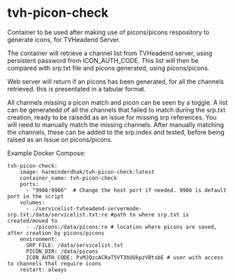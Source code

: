 # tvh-picon-check
Container to be used after making use of picons/picons respository to generate icons, for TVHeadend Server.

The container will retrieve a channel list from TVHeadend server, using persistent password from ICON_AUTH_CODE. This list will then be compared with srp.txt file and picons generated, using picons/picons.

Web server will return if an picons has been generated, for all the channels retrieved. this is presentated in a tabular format.

All channels missing a picon match and picon can be seen by a toggle. A list can be generatedd of all the channels that failed to match during the srp.txt creation, ready to be raisedd as an issue for missing srp references. You will need to manually match the missing channels. After manually matching the channels, these can be added to the srp.index and tested, before being raised as an Issue on picons/picons.

Example Docker Compose:

```
tvh-picon-check:
    image: harminderdhak/tvh-picon-check:latest
    container_name: tvh-picon-check
    ports:
      - "9986:9986"  # Change the host port if needed. 9986 is default port in the script
    volumes:
      - ./servicelist-tvheadend-servermode-srp.txt:/data/servicelist.txt:ro #path to where srp.txt is created/moved to
      - ./picons:/data/picons:ro # location where picons are saved, after creation by picons/picons
    environment:
      SRP_FILE: /data/servicelist.txt
      PICON_DIR: /data/picons
      ICON_AUTH_CODE: PxMJQzcACRaT5VT3bUUkpzVBtsbE # user with access to channels that require icons
    restart: always
```    
